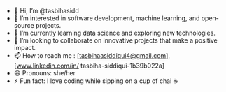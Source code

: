 - 👋 Hi, I’m @tasbihasidd
- 👀 I’m interested in software development, machine learning, and open-source projects.
- 🌱 I’m currently learning data science and exploring new technologies.
- 💞️ I’m looking to collaborate on innovative projects that make a positive impact.
- 📫 How to reach me : [tasbihaasiddiqui4@gmail.com],[www.linkedin.com/in/
tasbiha-siddiqui-1b39b022a]
- 😄 Pronouns: she/her
- ⚡ Fun fact: I love coding while sipping on a cup of chai ☕

<!---
tasbihasidd/tasbihasidd is a ✨ special ✨ repository because its `README.md` (this file) appears on your GitHub profile.
You can click the Preview link to take a look at your changes.
--->

